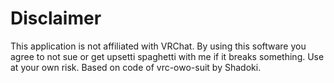 # Disclaimer

This application is not affiliated with VRChat. By using this software you agree to not sue or get upsetti spaghetti with me if it breaks something. Use at your own risk.
Based on code of vrc-owo-suit by Shadoki.
